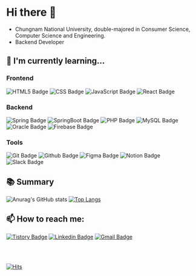 # Hi there 👋

- Chungnam National University, double-majored in Consumer Science, Computer Science and Engineering.
- Backend Developer

## 🌱 I'm currently learning...

### Frontend
![HTML5 Badge](https://img.shields.io/badge/-HTML5-E34F26?style=flat-square&logo=html5&logoColor=white) ![CSS Badge](https://img.shields.io/badge/-CSS-1572B6?style=flat-square&logo=css3&logoColor=white) ![JavaScript Badge](https://img.shields.io/badge/-JavaScript-F7DF1E?style=flat-square&logo=html5&logoColor=white) ![React Badge](https://img.shields.io/badge/-React-61DAFB?style=flat-square&logo=react&logoColor=white)

### Backend
![Spring Badge](https://img.shields.io/badge/-Spring-6DB33F?style=flat-square&logo=spring&logoColor=white) ![SpringBoot Badge](https://img.shields.io/badge/-SpringBoot-6DB33F?style=flat-square&logo=springboot&logoColor=white) ![PHP Badge](https://img.shields.io/badge/-PHP-777BB4?style=flat-square&logo=php&logoColor=white) ![MySQL Badge](https://img.shields.io/badge/-MySQL-4479A1?style=flat-square&logo=mysql&logoColor=white) ![Oracle Badge](https://img.shields.io/badge/-Oracle-F80000?style=flat-square&logo=oracle&logoColor=white) ![Firebase Badge](https://img.shields.io/badge/-Firebase-FFCA28?style=flat-square&logo=firebase&logoColor=white)

### Tools
![Git Badge](https://img.shields.io/badge/-Git-F05032?style=flat-square&logo=git&logoColor=white) ![Github Badge](https://img.shields.io/badge/-Github-181717?style=flat-square&logo=github&logoColor=white) ![Figma Badge](https://img.shields.io/badge/-Figma-F24E1E?style=flat-square&logo=figma&logoColor=white) ![Notion Badge](https://img.shields.io/badge/-Notion-000000?style=flat-square&logo=notion&logoColor=white) ![Slack Badge](https://img.shields.io/badge/-Slack-4A154B?style=flat-square&logo=slack&logoColor=white)

## 📚 Summary
![Anurag's GitHub stats](https://github-readme-stats.vercel.app/api?username=myminju&count_private=true&show_icons=true&theme=vue_dark)
[![Top Langs](https://github-readme-stats.vercel.app/api/top-langs/?username=myminju&layout=compact)](https://github.com/myminju/github-readme-stats)

## 📫 How to reach me:
[![Tistory Badge](https://img.shields.io/badge/-Tistory-F05A22?style=flat-square&logo=tistory&logoColor=white&link=https://myminju.tistory.com)](https://myminju.tistory.com) [![Linkedin Badge](https://img.shields.io/badge/-LinkedIn-blue?style=flat-square&logo=Linkedin&logoColor=white)](https://www.linkedin.com/) [![Gmail Badge](https://img.shields.io/badge/-Gmail-d14836?style=flat-square&logo=Gmail&logoColor=white&link=mjeon7890@gmail.com)](mailto:mjeon7890@gmail.com)
<!--
[![Velog Badge](https://img.shields.io/badge/-Velog-20C997?style=flat-square&logo=velog&logoColor=white&link=https://velog.io/@myzzu)](https://velog.io/@myzzu)
-->
<br>
<br>

[![Hits](https://hits.seeyoufarm.com/api/count/incr/badge.svg?url=https%3A%2F%2Fgithub.com%2Fmyminju%2Fhit-counter&count_bg=%2379C83D&title_bg=%23555555&icon=github.svg&icon_color=%23E7E7E7&title=hits&edge_flat=false)](https://hits.seeyoufarm.com)

<!--
**myminju/myminju** is a ✨ _special_ ✨ repository because its `README.md` (this file) appears on your GitHub profile.

Here are some ideas to get you started:

- 🔭 I’m currently working on ...
- 🌱 I’m currently learning ...
- 👯 I’m looking to collaborate on ...
- 🤔 I’m looking for help with ...
- 💬 Ask me about ...
- 📫 How to reach me: ...
- 😄 Pronouns: ...
- ⚡ Fun fact: ...
-->
